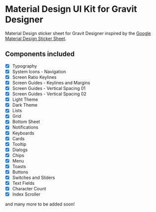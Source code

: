 # Material Design UI Kit for Gravit Designer
Material Design sticker sheet for Gravit Designer inspired by the [Google Material Design Sticker Sheet](https://material.io/guidelines/resources/sticker-sheets-icons.html).

## Components included

- [X] Typography
- [X] System Icons - Navigation
- [X] Screen Ratio Keylines
- [X] Screen Guides - Keylines and Margins
- [X] Screen Guides - Vertical Spacing 01
- [X] Screen Guides - Vertical Spacing 02
- [X] Light Theme
- [X] Dark Theme
- [X] Lists
- [X] Grid
- [X] Bottom Sheet
- [X] Notifications
- [X] Keyboards
- [X] Cards
- [X] Tooltip
- [X] Dialogs
- [X] Chips
- [X] Menu
- [X] Toasts
- [X] Buttons
- [X] Switches and Sliders
- [X] Text Fields
- [X] Character Count
- [X] Index Scroller

and many more to be added soon!
